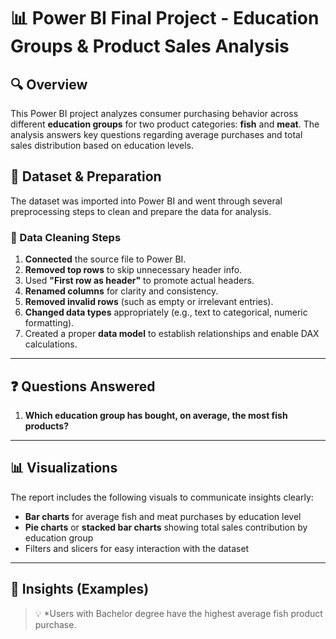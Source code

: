 # 📊 Power BI Final Project - Education Groups & Product Sales Analysis

## 🔍 Overview

This Power BI project analyzes consumer purchasing behavior across different **education groups** for two product categories: **fish** and **meat**. The analysis answers key questions regarding average purchases and total sales distribution based on education levels.

## 📁 Dataset & Preparation

The dataset was imported into Power BI and went through several preprocessing steps to clean and prepare the data for analysis.

### 🔧 Data Cleaning Steps
1. **Connected** the source file to Power BI.
2. **Removed top rows** to skip unnecessary header info.
3. Used **"First row as header"** to promote actual headers.
4. **Renamed columns** for clarity and consistency.
5. **Removed invalid rows** (such as empty or irrelevant entries).
6. **Changed data types** appropriately (e.g., text to categorical, numeric formatting).
7. Created a proper **data model** to establish relationships and enable DAX calculations.

---

## ❓ Questions Answered

1. **Which education group has bought, on average, the most fish products?**
---

## 📊 Visualizations

The report includes the following visuals to communicate insights clearly:

- **Bar charts** for average fish and meat purchases by education level
- **Pie charts** or **stacked bar charts** showing total sales contribution by education group
- Filters and slicers for easy interaction with the dataset

---

## 🧠 Insights (Examples)

> 💡 *Users with Bachelor degree have the highest average fish product purchase.


